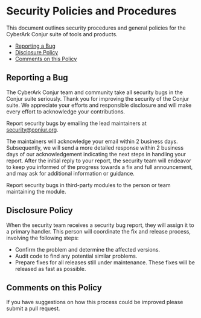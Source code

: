 # Security Policies and Procedures

This document outlines security procedures and general policies for the CyberArk Conjur
suite of tools and products.

  * [Reporting a Bug](#reporting-a-bug)
  * [Disclosure Policy](#disclosure-policy)
  * [Comments on this Policy](#comments-on-this-policy)

## Reporting a Bug

The CyberArk Conjur team and community take all security bugs in the Conjur suite seriously.
Thank you for improving the security of the Conjur suite. We appreciate your efforts and
responsible disclosure and will make every effort to acknowledge your
contributions.

Report security bugs by emailing the lead maintainers at security@conjur.org.

The maintainers will acknowledge your email within 2 business days. Subsequently, we will 
send a more detailed response within 2 business days of our acknowledgement indicating
the next steps in handling your report. After the initial reply to your report, the security
team will endeavor to keep you informed of the progress towards a fix and full
announcement, and may ask for additional information or guidance.

Report security bugs in third-party modules to the person or team maintaining
the module.

## Disclosure Policy

When the security team receives a security bug report, they will assign it to a
primary handler. This person will coordinate the fix and release process,
involving the following steps:

  * Confirm the problem and determine the affected versions.
  * Audit code to find any potential similar problems.
  * Prepare fixes for all releases still under maintenance. These fixes will be
    released as fast as possible.

## Comments on this Policy

If you have suggestions on how this process could be improved please submit a
pull request.